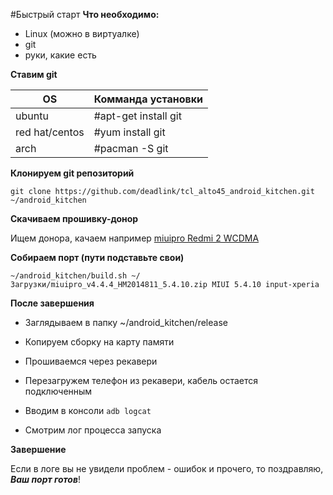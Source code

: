 #Быстрый старт
**Что необходимо:**

- Linux (можно в виртуалке)
- git
- руки, какие есть

**Ставим git**

OS            | Комманда установки
------------- | -------------
ubuntu        | #apt-get install git
red hat/centos| #yum install git
arch          | #pacman -S git

**Клонируем git репозиторий**

`git clone https://github.com/deadlink/tcl_alto45_android_kitchen.git ~/android_kitchen`

**Скачиваем прошивку-донор**

Ищем донора, качаем например [miuipro Redmi 2 WCDMA](http://miuipro.ru/rommgr/device_view/310/)

**Собираем порт (пути подставьте свои)**

`~/android_kitchen/build.sh ~/Загрузки/miuipro_v4.4.4_HM2014811_5.4.10.zip MIUI 5.4.10 input-xperia`

**После завершения**

- Заглядываем в папку ~/android_kitchen/release

- Копируем сборку на карту памяти

- Прошиваемся через рекавери

- Перезагружем телефон из рекавери, кабель остается подключенным

- Вводим в консоли `adb logcat`

- Смотрим лог процесса запуска 

**Завершение**

Если в логе вы не увидели проблем - ошибок и прочего, то поздравляю, ***Ваш порт готов***!




